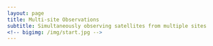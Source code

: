 ```yaml
---
layout: page
title: Multi-site Observations
subtitle: Simultaneously observing satellites from multiple sites
<!-- bigimg: /img/start.jpg -->
---
```


